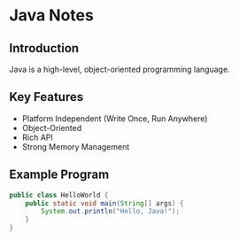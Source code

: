 # Java Notes

## Introduction
Java is a high-level, object-oriented programming language.

## Key Features
- Platform Independent (Write Once, Run Anywhere)
- Object-Oriented
- Rich API
- Strong Memory Management

## Example Program
```java  
public class HelloWorld {
    public static void main(String[] args) {
        System.out.println("Hello, Java!");
    }
}
